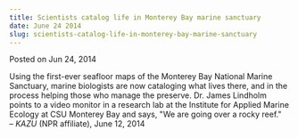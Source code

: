 ```yaml
---
title: Scientists catalog life in Monterey Bay marine sanctuary
date: June 24 2014
slug: scientists-catalog-life-in-monterey-bay-marine-sanctuary
---
```


 



<span class="date">Posted on Jun 24, 2014    </span>
<p>Using the first-ever seafloor maps of the Monterey Bay National
Marine Sanctuary, marine biologists are now cataloging what lives
there, and in the process helping those who manage the preserve.
Dr. James Lindholm points to a video monitor in a research lab at
the Institute for Applied Marine Ecology at CSU Monterey Bay and
says, &quot;We are going over a rocky reef.&quot;<br>
<em>&#x2013; KAZU</em> (NPR affiliate), June 12, 2014</br></p>





 
